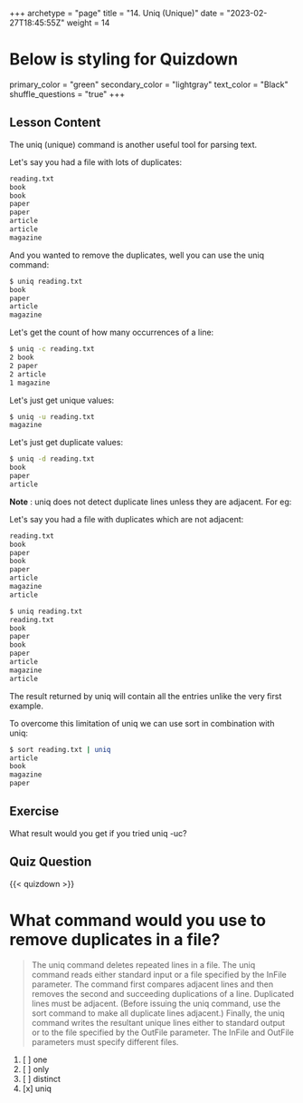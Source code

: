 +++
archetype = "page"
title = "14. Uniq (Unique)"
date = "2023-02-27T18:45:55Z"
weight = 14
# Below is styling for Quizdown
primary_color = "green"
secondary_color = "lightgray"
text_color = "Black"
shuffle_questions = "true"
+++

## Lesson Content

The uniq (unique) command is another useful tool for parsing text.

Let's say you had a file with lots of duplicates:

```bash
reading.txt
book
book
paper
paper
article
article
magazine
```

And you wanted to remove the duplicates, well you can use the uniq command:

```bash
$ uniq reading.txt
book
paper
article
magazine
```

Let's get the count of how many occurrences of a line:

```bash
$ uniq -c reading.txt
2 book
2 paper
2 article
1 magazine
```

Let's just get unique values:

```bash
$ uniq -u reading.txt
magazine
```

Let's just get duplicate values:

```bash
$ uniq -d reading.txt
book
paper
article
```

**Note** : uniq does not detect duplicate lines unless they are adjacent. For eg:

Let's say you had a file with duplicates which are not adjacent:

```bash
reading.txt
book
paper
book
paper
article
magazine
article
```

```bash
$ uniq reading.txt
reading.txt
book
paper
book
paper
article
magazine
article
```

The result returned by uniq will contain all the entries unlike the very first
example.

To overcome this limitation of uniq we can use sort in combination with uniq:

```bash
$ sort reading.txt | uniq
article
book
magazine
paper
```

## Exercise

What result would you get if you tried uniq -uc?

## Quiz Question

{{< quizdown >}}

# What command would you use to remove duplicates in a file?

> The uniq command deletes repeated lines in a file. The uniq command reads either standard input or a file specified by the InFile parameter. The command first compares adjacent lines and then removes the second and succeeding duplications of a line. Duplicated lines must be adjacent. (Before issuing the uniq command, use the sort command to make all duplicate lines adjacent.) Finally, the uniq command writes the resultant unique lines either to standard output or to the file specified by the OutFile parameter. The InFile and OutFile parameters must specify different files.

1. [ ]  one
2. [ ] only
3. [ ] distinct 
4. [x] uniq